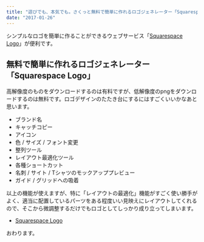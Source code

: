 ```yaml
---
title: "遊びでも、本気でも。さくっと無料で簡単に作れるロゴジェネレーター「Squarespace Logo」 -『design』"
date: "2017-01-26"
---
```


シンプルなロゴを簡単に作ることができるウェブサービス「[Squarespace Logo](https://logo.squarespace.com/)」が便利です。

## 無料で簡単に作れるロゴジェネレーター「Squarespace Logo」

高解像度のものをダウンロードするのは有料ですが、低解像度のpngをダウンロードするのは無料です。ロゴデザインのたたき台にするにはすごくいいかなあと思います。

- ブランド名
- キャッチコピー
- アイコン
- 色 / サイズ / フォント変更
- 整列ツール
- レイアウト最適化ツール
- 各種ショートカット
- 名刺 / サイト / Tシャツのモックアッププレビュー
- ガイド / グリッドへの吸着

以上の機能が使えますが、特に「レイアウトの最適化」機能がすごく使い勝手がよく、適当に配置しているパーツをある程度いい見映えにレイアウトしてくれるので、そこから微調整するだけでもロゴとしてしっかり成り立ってしまいます。

- [Squarespace Logo](https://logo.squarespace.com/)

おわります。
